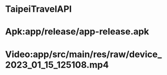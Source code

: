 # TaipeiTravelAPI
# Apk:app/release/app-release.apk
# Video:app/src/main/res/raw/device_2023_01_15_125108.mp4
